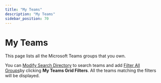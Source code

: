```yaml
---
title: "My Teams"
description: "My Teams"
sidebar_position: 70
---
```


# My Teams

This page lists all the Microsoft Teams groups that you own.

You can
[Modify Search Directory](/docs/directorymanager/11.0/portal/group/allgroups/allgroups.md#modify-search-directory)
to search teams and add
[Filter All Groups](/docs/directorymanager/11.0/portal/group/allgroups/allgroups.md#filter-all-groups)by
clicking **My Teams Grid Filters**. All the teams matching the filters will be displayed.
